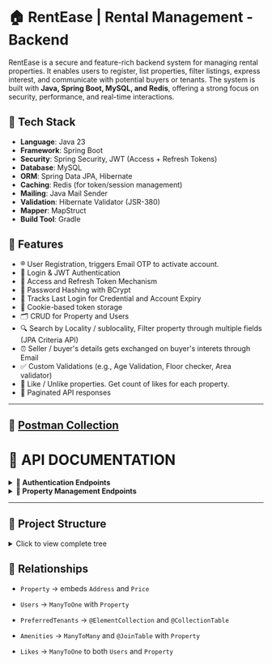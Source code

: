 # 🏠 RentEase | Rental Management - Backend

RentEase is a secure and feature-rich backend system for managing rental properties. It enables users to register, list properties, filter listings, express interest, and communicate with potential buyers or tenants. The system is built with **Java, Spring Boot, MySQL, and Redis**, offering a strong focus on security, performance, and real-time interactions.

## 🔧 Tech Stack

- **Language**: Java 23
- **Framework**: Spring Boot
- **Security**: Spring Security, JWT (Access + Refresh Tokens)
- **Database**: MySQL
- **ORM**: Spring Data JPA, Hibernate
- **Caching**: Redis (for token/session management)
- **Mailing**: Java Mail Sender 
- **Validation**: Hibernate Validator (JSR-380)
- **Mapper**: MapStruct
- **Build Tool**: Gradle

## 🚀 Features

- ®️ User Registration, triggers Email OTP to activate account.
- 🔐 Login & JWT Authentication
- 🔁 Access and Refresh Token Mechanism
- 🧂 Password Hashing with BCrypt
- 🧠 Tracks Last Login for Credential and Account Expiry
- 🍪 Cookie-based token storage
- 🗂️ CRUD for Property and Users
- 🔍 Search by Locality / sublocality, Filter property through multiple fields (JPA Criteria API)
- ⏰ Seller / buyer's details gets exchanged on buyer's interets through Email
- ✅ Custom Validations (e.g., Age Validation, Floor checker, Area validator)
- 🩷 Like / Unlike properties. Get count of likes for each property.
- 📃 Paginated API responses
  
---
## 🔗 [Postman Collection](https://www.postman.com/gurunat16/workspace/rentease-backend/collection/42371256-62dd98d8-b103-47f7-8a5b-18b852c0d33a?action=share&creator=42371256)

# 📃 API DOCUMENTATION
<details>
<summary><strong> 🔐 Authentication Endpoints </strong></summary>
   
### 1. **LOGIN** 

**POST** `/auth/login` 

Authenticate a user - returns access and refresh tokens as cookies.
Include the following properties as *body*:

- `username` - String - Required  
- `password` - String - Required  

#### Request Body
```json
{
    "username": "john_doe123",
    "password": "Abc@1234"
}
```
#### Response(200 OK)
*Tokens generated and returned as cookies.*
 - `accessToken` - Short lived token
 - `refreshToken` - Long lived token
```json
{
    "status": "Success",
    "message": "Tokens generated",
    "payload": {
        "sub": <Token subject>,
        "iat": <Issued at time>,
        "exp": <Expiry time>
    }
}
```

**Tokens at Cookies after login**
![Tokens at Cookies](./screenshots/Tokens%20at%20Cookies%20after%20login.png)

#### Response(401 UNAUTHORIZED)
*Authentication failed due to invalid username or password.*
```json
{
    "code": 401,
    "status": "Unauthorized",
    "message": "Bad Credentials. Authentication failed.",
    "Validation Error": "Invalid username or password"
}
```

#### Response(403 FORBIDDEN)
*The account is locked by default. Email verification is required to activate the account.*
```
{
    "code": 403,
    "status": "Forbidden",
    "message": "Account is locked.",
    "Recovery": "Verify Email OTP to unlock account."
}
```

### 2. **REGISTER** 

**POST**	`/auth/signup`

Register a new user. 
Include the following properties as *body*:

- `firstName` - String - Required  
- `lastName` - String - Optional  
- `dateOfBirth` - LocalDate - Required  
- `gender` - String - Required  
- `username` - String - Required  
- `password` - String - Required  
- `confirmPassword` - String - Required  
- `email` - String - Required  
- `phoneNumber` - String - Required  

#### Request Body JSON
```json
{
    "firstName": "John",
    "lastName": "Doe",
    "dateOfBirth": "1995-08-15",
    "gender": "Male",
    "username": "john_doe123",
    "password": "Abc@1234",
    "confirmPassword": "Abc@1234",
    "email": "john.doe@example.com",
    "phoneNumber": "+911234567890"
}
```

#### Response(200 OK)
*User registration completed successfully.*
```json
{
    "code": 201,
    "status": "Created",
    "message": "User registered successfully. Please verify your email.",
    "Details": "John"
}
```

#### Response(409 CONFLICT)
*Occurs when the Username, Email ID, or Phone Number already exists in the system.*
```json
{
    "code": 409,
    "status": "Conflict",
    "message": "Username already in use.",
    "Recovery": "Retry with different username."
}

{
    "code": 409,
    "status": "Conflict",
    "message": "Email ID already in use.",
    "Recovery": "Try login with existing account."
}

{
    "code": 409,
    "status": "Conflict",
    "message": "Phone Number already in use.",
    "Recovery": "Try login with existing account."
}
```

#### Response(400 BAD REQUEST)
*Registartion failed due to password - confirm password mismatch.*
```json
{
    "code": 400,
    "status": "Bad Request",
    "message": "Password - Confirm Password Mismatch",
    "Recovery": "Password and Confirm Password should be same."
}
```

### 3. **UPDATE** 

**POST**	`/auth/update`

Update user profile details. Authentication required.
Include the following properties as *body*:

- `firstName` - String - Required  
- `lastName` - String - Optional  
- `gender` - String - Required  
- `dateOfBirth` - LocalDate - Required  

#### Request Body JSON
```json
{
    "firstName": "Johnny",
    "lastName": "Doe",
    "gender": "Male",
    "dateOfBirth": "1995-09-15"
}
```

#### Response(200 OK)
*User details updated successfully.*
```json
{
    "code": 200,
    "status": "OK",
    "message": "User Profile updated successfully",
    "Details": "Johnny"
}
```

### 4. **CHANGE PASSWORD** 

**POST**	`/auth/changePassword`

Change user password. Authentication required.
Include the following properties as *body*:

- `oldPassword` - String - Required  
- `password` - String - Required  
- `confirmPassword` - String - Required  

#### Request Body JSON
```json
{
    "oldPassword": "Abc@1234",
    "password": "New@Pass2",
    "confirmPassword": "New@Pass2"
}

```
#### Response(200 OK)
*User password updated successfully.*
```json
{
    "code": 200,
    "status": "OK",
    "message": "Change Password request processed successfully.",
    "Details": "Johnny"
}
```

#### Response(403 FORBIDDEN)
*The provided old password is incorrect.*
```json
{
    "code": 403,
    "status": "Forbidden",
    "message": "Old Password - Incorrect",
    "Recovery": "Enter correct Old Password"
}
```

#### Response(400 BAD REQUEST)
*Updation failed due to password - confirm password mismatch.*
```json
{
    "code": 400,
    "status": "Bad Request",
    "message": "Password - Confirm Password Mismatch",
    "Recovery": "Password and Confirm Password should be same."
}
```

### 5. **PROFILE** 

**GET**	`/auth/profile`

Returns the logged-in user's profile. Authentication required. 

#### Response(200 OK)
*User profile retrieved successfully.*
```json
{
    "code": 200,
    "status": "OK",
    "message": "User profile fetch successful.",
    "Details": {
      "firstName": "Johnny",
      "lastName": "Doe",
      "dateOfBirth": "1995-09-15",
      "gender": "Male",
      "username": "john_doe123",
      "email": "john.doe@example.com",
      "isEmailVerified": true,
      "phoneNumber": "+911234567890",
      "isPhoneNumberVerified": true
}
```

### 6. **DELETE** 

**DELETE**	`/auth/delete`

Deletes the logged-in user's account. Authentication required.

#### Response(200 OK)
*User profile deleted successfully.*
```json
{
    "code": 200,
    "status": "OK",
    "message": "Profile Deleted SuccessFully.",
    "Home": "/app/properties"
}
```

### 7. **GENERATE NEW TOKEN** 

**POST**	`/auth/refreshToken`	

Refresh JWT token - returns access and refresh tokens. 
Include the following properties as *body*:

- `refreshToken` - String - Required  

#### Request Body JSON
```json
{
  "refreshToken": "eyJhbGciOiJIUzI1NiIsInR5cCI6IkpXVCJ9..."
}
```
#### Response(200 OK)
*New access and refresh tokens generated successfully and returned as cookies upon valid refresh token submission.*
```json
{
    "status": "Success",
    "message": "Tokens generated",
    "payload": {
        "sub": "<Token Subject>",
        "iat": <Issued at time>,
        "exp": <Expiry time>
    }
}
```

#### Response(401 UNAUTHORIZED)
*When user submits expired or tampered refresh token to get new access and refresh tokens.*
```json
{
    "code": 200,
    "status": "UNAUTHORIZED",
    "message": "Authentication Failed.",
    "Recovery": "Please login again."
}
```

### 8. **TRIGGER OTP** 

**POST**	`/auth/sendOTP`

Send OTP to email for verification.
Include the following properties as *body*:

- `email` - String - Required

#### Request Body JSON
```json
{
  "email": "john.doe@example.com"
}
```
#### Response(200 OK)
*User email already verified.*
```json
{
    "code": 200,
    "status": "OK",
    "message": "Email Id already verified.",
    "Action": "Continue looking for properties."
}
```
#### Response(200 OK)
*Email OTP sent successfully.*
```json
{
    "code": 200,
    "status": "OK",
    "message": "OTP sent to email successfully.",
    "Action": "Verify the OTP"
}
```

### 9. **VERIFY OTP** 

**POST**	`/auth/verifyEmailOTP`

Verify OTP received on email. 
Include the following properties as *body*:

- `email` - String - Required  
- `otp` - String - Required  

#### Request Body JSON
```json
{
  "email": "john.doe@example.com",
  "otp": "123456"
}
```
#### Response(200 OK)
*Email OTP verified successfully, and the account has been activated.*
```json
{
    "code": 200,
    "status": "OK",
    "message": "Email verified successfully.",
    "Details": "Johnny"
}
```
#### Response(400 BAD REQUEST)
*Invalid or Expired OTP entered.*
```json
{
    "code": 400,
    "status": "Bad Request",
    "message": "Invalid or Expired OTP",
    "Recovery": "Try hitting /auth/sendOTP"
}
```

## Common Validation Error Response

```json
{
    "code": <HttpStatus Code>,
    "status": <HttpStatus Status>,
    "message": "Validation check failed.",
    "Validation Errors": [
        <Error Messages>
    ]
}
```

**User Registration Validation**
![Validations at User Registration](./screenshots/User%20Validation%20Errors.png)

**Custom Age Validation**
![Age Validation](./screenshots/Validation%20of%20data.png)

</details>

<details>
<summary><strong> 🔐 Property Management Endpoints </strong></summary>
  
### 1. **ADD PROPERTY** 

**POST** `/app/add`

Registers a new property with validated details provided. Authentication required.
Include the following properties as *body*:

<details>
<summary>Click to view all fields</summary>

- `title` - String - Required  
- `description` - String - Required  
- `address` - Object - Required  
  - `fullAddress` - String - Required  
  - `subLocality` - String - Required  
  - `locality` - String - Required  
  - `city` - String - Required  
  - `state` - String - Required  
  - `pinCode` - Integer - Required  
  - `latitude` - Double - Required  
  - `longitude` - Double - Required  
- `price` - Object - Required  
  - `expectedPrice` - Double - Required  
  - `isPriceNegotiable` - Boolean - Required  
  - `securityDeposit` - Double - Required  
  - `callForPrice` - Boolean - Required  
  - `bookingAmount` - Double - Optional  
  - `maintenanceFee` - Double - Optional  
  - `maintenanceFeeCycle` - Integer - Optional  
- `bedrooms` - Integer - Required  
- `bathrooms` - Integer - Required  
- `isAttachedBathroom` - Boolean - Required  
- `balconies` - Integer - Required  
- `isAttachedBalcony` - Boolean - Required  
- `propertyFloor` - Integer - Required  
- `totalFloor` - Integer - Required  
- `facing` - String - Required  
- `isMainRoadFacing` - Boolean - Required  
- `buildUpArea` - Integer - Required  
- `carpetArea` - Integer - Required  
- `propertyAge` - Integer - Required  
- `availableFrom` - String (yyyy-MM-dd) - Required  
- `noticePeriodInMonths` - Integer - Required  
- `gatedSecurity` - Boolean - Required  
- `gym` - Boolean - Required  
- `onlyVeg` - Boolean - Required  
- `amenities` - Set<Integer> - Optional (Refer to amenity ID-name map below)  
- `preferredTenants` - Set<PreferredTenants> - Required  
  - PreferredTenants values: `ANYONE`, `FAMILY`, `BACHELOR_MALE`, `BACHELOR_FEMALE`, `COMPANY` 
- `propertyCategory` - PropertyCategory  - Required  
  - PropertyCategory values: `COMMERCIAL`, `RESIDENTIAL`  
- `waterSupply` - WaterSupply  - Required  
  - WaterSupply values: `CORPORATION`, `BOREWELL`, `BOTH`  
- `listingCategory` - ListingCategory - Required  
  - ListingCategory values: `RENT_OR_LEASE`, `SALE`, `PG_OR_HOSTEL`  
- `propertyType` - PropertyType - Required  
  - PropertyType values: `FLAT_OR_APARTMENT`, `RESIDENTIAL_HOUSE`, `VILLA`, `STUDIO_APARTMENT`, `OFFICE_SPACE`, `SHOP`, `SHOWROOM`, `WAREHOUSE_OR_GODOWN`, `INDUSTRY`, `AGRICULTURAL`  
- `furnishedStatus` - FurnishedStatus - Required  
  - FurnishedStatus values: `FURNISHED`, `UNFURNISHED`, `SEMI_FURNISHED`  
- `possessionStatus` - PossessionStatus - Required  
  - PossessionStatus values: `UNDER_CONSTRUCTION`, `READY_TO_MOVE`  
- `parking` - Parking - Required  
  - Parking values: `CAR`, `BIKE`, `BOTH`, `NONE`
</details>

**AMENTIY TABLE**
 ```
| ID | Amenity                |
| -- | ---------------------- |
| 1  | Lift                   |
| 2  | Internet Services      |
| 3  | Air Conditioner        |
| 4  | Club House             |
| 5  | Intercom               |
| 6  | Children Play Area     |
| 7  | Fire Safety            |
| 8  | Servant Room           |
| 9  | Shopping Center        |
| 10 | Gas Pipeline           |
| 11 | Park                   |
| 12 | Rain Water Harvesting  |
| 13 | Sewage Treatment Plant |
| 14 | House Keeping          |
| 15 | Power Backup           |
| 16 | Visitor Parking        |
```

#### Request Body

<details>
<summary>Click to expand</summary>
  
```json
{
  "title": "Spacious 2BHK near Palace",
  "description": "A beautiful and spacious 2BHK apartment with all modern amenities, close to metro and schools.",
  "address": {
    "fullAddress": "No. 24, Sunrise Residency, MG Road, Near Metro Station",
    "subLocality": "Indira Nagar",
    "locality": "MG Road",
    "city": "Bangalore",
    "state": "Karnataka",
    "pinCode": 560001,
    "latitude": 12.9716,
    "longitude": 77.5946
  },
  "price": {
    "expectedPrice": 25000.0,
    "isPriceNegotiable": true,
    "securityDeposit": 50000.0,
    "callForPrice": false,
    "bookingAmount": 10000.0,
    "maintenanceFee": 1500.0,
    "maintenanceFeeCycle": 1
  },
  "bedrooms": 2,
  "bathrooms": 2,
  "isAttachedBathroom": true,
  "balconies": 1,
  "isAttachedBalcony": true,
  "propertyFloor": 3,
  "totalFloor": 5,
  "facing": "East",
  "isMainRoadFacing": false,
  "buildUpArea": 1200,
  "carpetArea": 1000,
  "propertyAge": 5,
  "availableFrom": "2025-06-01",
  "noticePeriodInMonths": 2,
  "gatedSecurity": true,
  "gym": true,
  "onlyVeg": false,
  "amenities": [1, 2, 3],
  "preferredTenants": ["FAMILY", "BACHELOR_FEMALE"],
  "propertyCategory": "RESIDENTIAL",
  "waterSupply": "BOTH",
  "listingCategory": "RENT_OR_LEASE",
  "propertyType": "FLAT_OR_APARTMENT",
  "furnishedStatus": "SEMI_FURNISHED",
  "possessionStatus": "READY_TO_MOVE",
  "parking": "BOTH"
}

```
</details>

#### Response(200 OK)
*Property created successfully.*
```json
{
    "code": 201,
    "status": "Created",
    "message": "Property created successfully.",
    "Details": "Spacious 2BHK near Palace"
}
```

#### Response(400 BAD REQUEST)
*Invalid Amenity ID given.*
```json
{
    "code": 400,
    "status": "Bad Request",
    "message": "Amenity not found.",
    "Recovery": "Try providing the correct amenity Id."
}
```

#### Response(400 BAD REQUEST)
*Duplicate property cannot be created.*
```json
{
    "code": 400,
    "status": "Bad Request",
    "message": "Duplicate Entry found.",
    "Recovery": "Try adding different entry. Not the same one 🙃."
}
```

### 2. **EDIT PROPERTY** 

**POST** `/app/edit`

Updates an existing and own property's information. Authentication required.
Include the following properties as *body*:

<details>
<summary>Click to view all fields</summary>
  
- `id` - Integer - Required  
- `title` - String - Required  
- `description` - String - Required  
- `address` - Object - Required  
  - `fullAddress` - String - Required  
  - `subLocality` - String - Required  
  - `locality` - String - Required  
  - `city` - String - Required  
  - `state` - String - Required  
  - `pinCode` - Integer - Required  
  - `latitude` - Double - Required  
  - `longitude` - Double - Required  
- `price` - Object - Required  
  - `expectedPrice` - Double - Required  
  - `isPriceNegotiable` - Boolean - Required  
  - `securityDeposit` - Double - Required  
  - `callForPrice` - Boolean - Required  
  - `bookingAmount` - Double - Optional  
  - `maintenanceFee` - Double - Optional  
  - `maintenanceFeeCycle` - Integer - Optional  
- `bedrooms` - Integer - Required  
- `bathrooms` - Integer - Required  
- `isAttachedBathroom` - Boolean - Required  
- `balconies` - Integer - Required  
- `isAttachedBalcony` - Boolean - Required  
- `propertyFloor` - Integer - Required  
- `totalFloor` - Integer - Required  
- `facing` - String - Required  
- `isMainRoadFacing` - Boolean - Required  
- `buildUpArea` - Integer - Required  
- `carpetArea` - Integer - Required  
- `propertyAge` - Integer - Required  
- `availableFrom` - String (yyyy-MM-dd) - Required  
- `noticePeriodInMonths` - Integer - Required  
- `gatedSecurity` - Boolean - Required  
- `gym` - Boolean - Required  
- `onlyVeg` - Boolean - Required  
- `amenities` - Set<Integer> - Optional (Refer to amenity ID-name map below)  
- `preferredTenants` - Set<PreferredTenants> - Required  
  - PreferredTenants values: `ANYONE`, `FAMILY`, `BACHELOR_MALE`, `BACHELOR_FEMALE`, `COMPANY` 
- `propertyCategory` - PropertyCategory  - Required  
  - PropertyCategory values: `COMMERCIAL`, `RESIDENTIAL`  
- `waterSupply` - WaterSupply  - Required  
  - WaterSupply values: `CORPORATION`, `BOREWELL`, `BOTH`  
- `listingCategory` - ListingCategory - Required  
  - ListingCategory values: `RENT_OR_LEASE`, `SALE`, `PG_OR_HOSTEL`  
- `propertyType` - PropertyType - Required  
  - PropertyType values: `FLAT_OR_APARTMENT`, `RESIDENTIAL_HOUSE`, `VILLA`, `STUDIO_APARTMENT`, `OFFICE_SPACE`, `SHOP`, `SHOWROOM`, `WAREHOUSE_OR_GODOWN`, `INDUSTRY`, `AGRICULTURAL`  
- `furnishedStatus` - FurnishedStatus - Required  
  - FurnishedStatus values: `FURNISHED`, `UNFURNISHED`, `SEMI_FURNISHED`  
- `possessionStatus` - PossessionStatus - Required  
  - PossessionStatus values: `UNDER_CONSTRUCTION`, `READY_TO_MOVE`  
- `parking` - Parking - Required  
  - Parking values: `CAR`, `BIKE`, `BOTH`, `NONE`
 
</details>
 
**AMENTIY TABLE**
```
| ID | Amenity                |
| -- | ---------------------- |
| 1  | Lift                   |
| 2  | Internet Services      |
| 3  | Air Conditioner        |
| 4  | Club House             |
| 5  | Intercom               |
| 6  | Children Play Area     |
| 7  | Fire Safety            |
| 8  | Servant Room           |
| 9  | Shopping Center        |
| 10 | Gas Pipeline           |
| 11 | Park                   |
| 12 | Rain Water Harvesting  |
| 13 | Sewage Treatment Plant |
| 14 | House Keeping          |
| 15 | Power Backup           |
| 16 | Visitor Parking        |
```

#### Request Body

<details>
<summary>Click to expand</summary>
  
```json
{
  "id": 100,
  "title": "Spacious 2BHK near Mall",
  "description": "A beautiful and spacious 2BHK apartment with all modern amenities, close to metro and schools.",
  "address": {
    "fullAddress": "No. 24, Sunrise Residency, MG Road, Near Metro Station",
    "subLocality": "Indira Nagar",
    "locality": "MG Road",
    "city": "Bangalore",
    "state": "Karnataka",
    "pinCode": 560001,
    "latitude": 12.9716,
    "longitude": 77.5946
  },
  "price": {
    "expectedPrice": 50000.0,
    "isPriceNegotiable": true,
    "securityDeposit": 100000.0,
    "callForPrice": false,
    "bookingAmount": 15000.0,
    "maintenanceFee": 3000.0,
    "maintenanceFeeCycle": 2
  },
  "bedrooms": 2,
  "bathrooms": 2,
  "isAttachedBathroom": true,
  "balconies": 1,
  "isAttachedBalcony": true,
  "propertyFloor": 3,
  "totalFloor": 6,
  "facing": "East",
  "isMainRoadFacing": false,
  "buildUpArea": 1200,
  "carpetArea": 1000,
  "propertyAge": 5,
  "availableFrom": "2025-06-01",
  "noticePeriodInMonths": 2,
  "gatedSecurity": true,
  "gym": true,
  "onlyVeg": false,
  "amenities": [1, 2, 3],
  "preferredTenants": ["FAMILY", "BACHELOR_FEMALE"],
  "propertyCategory": "RESIDENTIAL",
  "waterSupply": "BOTH",
  "listingCategory": "RENT_OR_LEASE",
  "propertyType": "FLAT_OR_APARTMENT",
  "furnishedStatus": "SEMI_FURNISHED",
  "possessionStatus": "READY_TO_MOVE",
  "parking": "BOTH"
}

```

</details>

#### Response(200 OK)
*Property updated successfully.*
```json
{
    "code": 200,
    "status": "OK",
    "message": "Property updated successfully.",
    "Details": "Spacious 2BHK near Mall"
}
```

#### Response(400 BAD REQUEST)
*Invalid Amenity ID given.*
```json
{
    "code": 400,
    "status": "Bad Request",
    "message": "Amenity not found.",
    "Recovery": "Try providing the correct amenity Id."
}
```

#### Response(400 BAD REQUEST)
*Try editing others or non-existing property.*
```json
{
    "code": 400,
    "status": "Bad Request",
    "message": "Property with that Id doesn't exists.",
    "Recovery": "Confirm the property Id."
}
```

### 3. **VIEW PROPERTY DETAILS** 

**POST** `/app/view`

Retrieves detailed information about a specific property using its ID. Authentication required.
Include the following properties as *body*:

- `id` - Integer - Required  

#### Request Body
```json
{
  "id": 100
}
```

#### Response(200 OK)
*Property details fetched successfully.*

<details>
<summary>Click to expand</summary>
  
```json
{
    "code": 200,
    "status": "OK",
    "message": "Property fetched successfully.",
    "Details": {
        "id": 100,
        "title": "Spacious 2BHK near Mall",
        "description": "A beautiful and spacious 2BHK apartment with all modern amenities, close to metro and schools.",
        "address": {
            "fullAddress": "No. 24, Sunrise Residency, MG Road, Near Metro Station",
            "subLocality": "Indira Nagar",
            "locality": "MG Road",
            "city": "Bangalore",
            "state": "Karnataka",
            "pinCode": 560001,
            "latitude": 12.9716,
            "longitude": 77.5946
        },
        "price": {
            "expectedPrice": 50000.0,
            "isPriceNegotiable": true,
            "securityDeposit": 100000.0,
            "callForPrice": false,
            "bookingAmount": 15000.0,
            "maintenanceFee": 3000.0,
            "maintenanceFeeCycle": 2
        },
        "bedrooms": 2,
        "bathrooms": 2,
        "isAttachedBathroom": true,
        "balconies": 1,
        "isAttachedBalcony": true,
        "propertyFloor": 3,
        "totalFloor": 6,
        "facing": "East",
        "isMainRoadFacing": false,
        "buildUpArea": 1200,
        "carpetArea": 1000,
        "propertyAge": 5,
        "availableFrom": "2025-06-01",
        "noticePeriodInMonths": 2,
        "gatedSecurity": true,
        "gym": true,
        "onlyVeg": false,
        "amenities": [
            "Air Conditioner",
            "Internet Services",
            "Lift"
        ],
        "preferredTenants": [
            "BACHELOR_FEMALE",
            "FAMILY"
        ],
        "propertyCategory": "RESIDENTIAL",
        "waterSupply": "BOTH",
        "listingCategory": "RENT_OR_LEASE",
        "propertyType": "FLAT_OR_APARTMENT",
        "furnishedStatus": "SEMI_FURNISHED",
        "possessionStatus": "READY_TO_MOVE",
        "parking": "BOTH"
    }
}
```

</details>

#### Response(400 BAD REQUEST)
*Try fetching non-existing property.*
```json
{
    "code": 400,
    "status": "Bad Request",
    "message": "Property with that Id doesn't exists.",
    "Recovery": "Confirm the property Id."
}
```

### 4. **VIEW MY PROPERTIES** 

**GET** `/app/myProperties`

Returns a paginated list of all properties added by that user. Authentication required.
Include the following properties as *query parameters*:

- `page` - Integer - Optional  
- `size` - Integer - Optional
- `sort` - String  - Optional (can be used multiple times for multi-field sorting)

**Default Values(If not provided)**
- `page` : 0  
- `size` : 20
- `sort` : No sorting applied

#### Request URL
```http
GET /app/myProperties?page=0&size=6&sort=price.expectedPrice,desc&sort=bedrooms,asc
```

#### Response(200 OK)
*Fetched all properties of the user with pageable support.*

<details>
<summary>Click to expand</summary>
  
```json
{
    "code": 200,
    "status": "OK",
    "message": "Your Properties fetched successfully.",
    "Details": {
        "content": [
            {
                "id": 100,
                "title": "Spacious 2BHK near Mall",
                "description": "A beautiful and spacious 2BHK apartment with all modern amenities, close to metro and schools.",
                "address": {
                    "fullAddress": "No. 24, Sunrise Residency, MG Road, Near Metro Station",
                    "subLocality": "Indira Nagar",
                    "locality": "MG Road",
                    "city": "Bangalore",
                    "state": "Karnataka",
                    "pinCode": 560001,
                    "latitude": 12.9716,
                    "longitude": 77.5946
                },
                "price": {
                    "expectedPrice": 50000.0,
                    "isPriceNegotiable": true,
                    "securityDeposit": 100000.0,
                    "callForPrice": false,
                    "bookingAmount": 15000.0,
                    "maintenanceFee": 3000.0,
                    "maintenanceFeeCycle": 2
                },
                "bedrooms": 2,
                "bathrooms": 2,
                "isAttachedBathroom": true,
                "balconies": 1,
                "isAttachedBalcony": true,
                "propertyFloor": 3,
                "totalFloor": 6,
                "facing": "East",
                "isMainRoadFacing": false,
                "buildUpArea": 1200,
                "carpetArea": 1000,
                "propertyAge": 5,
                "availableFrom": "2025-06-01",
                "noticePeriodInMonths": 2,
                "gatedSecurity": true,
                "gym": true,
                "onlyVeg": false,
                "amenities": [
                    "Air Conditioner",
                    "Internet Services",
                    "Lift"
                ],
                "preferredTenants": [
                    "BACHELOR_FEMALE",
                    "FAMILY"
                ],
                "propertyCategory": "RESIDENTIAL",
                "waterSupply": "BOTH",
                "listingCategory": "RENT_OR_LEASE",
                "propertyType": "FLAT_OR_APARTMENT",
                "furnishedStatus": "SEMI_FURNISHED",
                "possessionStatus": "READY_TO_MOVE",
                "parking": "BOTH"
            }
        ],
        "pageable": {
            "pageNumber": 0,
            "pageSize": 6,
            "sort": {
                "empty": false,
                "unsorted": false,
                "sorted": true
            },
            "offset": 0,
            "unpaged": false,
            "paged": true
        },
        "last": true,
        "totalElements": 1,
        "totalPages": 1,
        "first": true,
        "size": 6,
        "number": 0,
        "sort": {
            "empty": false,
            "unsorted": false,
            "sorted": true
        },
        "numberOfElements": 1,
        "empty": false
    }
}
```

</details>

#### Response(400 BAD REQUEST)
*Occurs when the user not listed any property.*
```json
{
    "code": 400,
    "status": "Bad Request",
    "message": "You haven't listed any property.",
    "Recovery": "Add your first property for free by clicking '+' button."
}
```

### 5. **VIEW ALL PROPERTIES** 

**GET** `/app/properties`

Returns a paginated list of all active properties listed on the platform.
Include the following properties as *query parameters*:

- `page` - Integer - Optional  
- `size` - Integer - Optional
- `sort` - String  - Optional (can be used multiple times for multi-field sorting)

**Default Values(If not provided)**
- `page` : 0  
- `size` : 20
- `sort` : No sorting applied

#### Request URL
```http
GET /app/properties?page=0&size=6&sort=price.expectedPrice,desc&sort=bedrooms,asc
```

#### Response(200 OK)
*Fetched all properties available on the platform with pageable support.*

<details>
<summary>Click to expand</summary>
  
```json
{
    "code": 200,
    "status": "OK",
    "message": "Properties fetched successfully.",
    "Details": {
        "content": [
            {
                "id": 47,
                "title": "3BHK Villa",
                "description": "Spacious and well-ventilated property located near Guindy with easy access to all essentials.",
                "address": {
                    "fullAddress": "No. 862, Garden Street",
                    "subLocality": "Arcot Road",
                    "locality": "Ambattur",
                    "city": "Chennai",
                    "state": "Tamilnadu",
                    "pinCode": 600009,
                    "latitude": 12.885935,
                    "longitude": 80.207968
                },
                "price": {
                    "expectedPrice": 199262.0,
                    "isPriceNegotiable": false,
                    "securityDeposit": 484186.0,
                    "callForPrice": false,
                    "bookingAmount": 71869.0,
                    "maintenanceFee": 9048.0,
                    "maintenanceFeeCycle": 4
                },
                "bedrooms": 2,
                "bathrooms": 3,
                "isAttachedBathroom": false,
                "balconies": 2,
                "isAttachedBalcony": false,
                "propertyFloor": 1,
                "totalFloor": 2,
                "facing": "West",
                "isMainRoadFacing": true,
                "buildUpArea": 3246,
                "carpetArea": 627,
                "propertyAge": 3,
                "availableFrom": "2025-07-01",
                "noticePeriodInMonths": 2,
                "gatedSecurity": false,
                "gym": true,
                "onlyVeg": false,
                "amenities": [
                    "Fire Safety",
                    "Visitor Parking",
                    "Rain Water Harvesting",
                    "Intercom"
                ],
                "preferredTenants": [
                    "COMPANY",
                    "FAMILY"
                ],
                "propertyCategory": "RESIDENTIAL",
                "waterSupply": "BOTH",
                "listingCategory": "SALE",
                "propertyType": "VILLA",
                "furnishedStatus": "SEMI_FURNISHED",
                "possessionStatus": "UNDER_CONSTRUCTION",
                "parking": "NONE"
            },
            {
                "id": 34,
                "title": "2BHK Apartment",
                "description": "Spacious and well-ventilated property located near T. Nagar with easy access to all essentials.",
                "address": {
                    "fullAddress": "No. 946, Sunset Street",
                    "subLocality": "ECR",
                    "locality": "Kodambakkam",
                    "city": "Chennai",
                    "state": "Tamilnadu",
                    "pinCode": 600059,
                    "latitude": 12.910196,
                    "longitude": 80.20698
                },
                "price": {
                    "expectedPrice": 198586.0,
                    "isPriceNegotiable": true,
                    "securityDeposit": 607815.0,
                    "callForPrice": true,
                    "bookingAmount": 58664.0,
                    "maintenanceFee": 9682.0,
                    "maintenanceFeeCycle": 3
                },
                "bedrooms": 4,
                "bathrooms": 1,
                "isAttachedBathroom": false,
                "balconies": 0,
                "isAttachedBalcony": false,
                "propertyFloor": 5,
                "totalFloor": 12,
                "facing": "West",
                "isMainRoadFacing": false,
                "buildUpArea": 6282,
                "carpetArea": 2167,
                "propertyAge": 29,
                "availableFrom": "2025-06-02",
                "noticePeriodInMonths": 2,
                "gatedSecurity": false,
                "gym": false,
                "onlyVeg": false,
                "amenities": [
                    "Servant Room",
                    "Fire Safety",
                    "House Keeping"
                ],
                "preferredTenants": [
                    "BACHELOR_MALE"
                ],
                "propertyCategory": "RESIDENTIAL",
                "waterSupply": "CORPORATION",
                "listingCategory": "PG_OR_HOSTEL",
                "propertyType": "WAREHOUSE_OR_GODOWN",
                "furnishedStatus": "SEMI_FURNISHED",
                "possessionStatus": "READY_TO_MOVE",
                "parking": "BIKE"
            },
            {
                "id": 44,
                "title": "1BHK Villa",
                "description": "Beautifully constructed property located near T. Nagar with easy access to all essentials.",
                "address": {
                    "fullAddress": "No. 564, Lake View Street",
                    "subLocality": "Poonamallee High Road",
                    "locality": "Mylapore",
                    "city": "Chennai",
                    "state": "Tamilnadu",
                    "pinCode": 600009,
                    "latitude": 12.880334,
                    "longitude": 80.20258
                },
                "price": {
                    "expectedPrice": 197701.0,
                    "isPriceNegotiable": true,
                    "securityDeposit": 449998.0,
                    "callForPrice": false,
                    "bookingAmount": 38482.0,
                    "maintenanceFee": 14128.0,
                    "maintenanceFeeCycle": 4
                },
                "bedrooms": 1,
                "bathrooms": 2,
                "isAttachedBathroom": true,
                "balconies": 2,
                "isAttachedBalcony": true,
                "propertyFloor": 0,
                "totalFloor": 3,
                "facing": "East",
                "isMainRoadFacing": false,
                "buildUpArea": 7356,
                "carpetArea": 565,
                "propertyAge": 19,
                "availableFrom": "2025-07-02",
                "noticePeriodInMonths": 3,
                "gatedSecurity": true,
                "gym": true,
                "onlyVeg": true,
                "amenities": [
                    "House Keeping",
                    "Visitor Parking",
                    "Internet Services",
                    "Rain Water Harvesting",
                    "Gas Pipeline",
                    "Children Play Area",
                    "Shopping Center"
                ],
                "preferredTenants": [
                    "BACHELOR_MALE"
                ],
                "propertyCategory": "COMMERCIAL",
                "waterSupply": "BOTH",
                "listingCategory": "SALE",
                "propertyType": "RESIDENTIAL_HOUSE",
                "furnishedStatus": "UNFURNISHED",
                "possessionStatus": "READY_TO_MOVE",
                "parking": "CAR"
            },
            {
                "id": 25,
                "title": "Studio House",
                "description": "Spacious and well-ventilated property located near Guindy with easy access to all essentials.",
                "address": {
                    "fullAddress": "No. 968, Garden Street",
                    "subLocality": "Mount Road",
                    "locality": "Nungambakkam",
                    "city": "Chennai",
                    "state": "Tamilnadu",
                    "pinCode": 600093,
                    "latitude": 12.84518,
                    "longitude": 80.147389
                },
                "price": {
                    "expectedPrice": 196562.0,
                    "isPriceNegotiable": false,
                    "securityDeposit": 72496.0,
                    "callForPrice": false,
                    "bookingAmount": 36511.0,
                    "maintenanceFee": 7605.0,
                    "maintenanceFeeCycle": 4
                },
                "bedrooms": 4,
                "bathrooms": 1,
                "isAttachedBathroom": true,
                "balconies": 2,
                "isAttachedBalcony": true,
                "propertyFloor": 5,
                "totalFloor": 8,
                "facing": "South",
                "isMainRoadFacing": false,
                "buildUpArea": 3900,
                "carpetArea": 2483,
                "propertyAge": 4,
                "availableFrom": "2025-06-18",
                "noticePeriodInMonths": 1,
                "gatedSecurity": false,
                "gym": false,
                "onlyVeg": true,
                "amenities": [
                    "Rain Water Harvesting",
                    "Gas Pipeline",
                    "Power Backup",
                    "Lift"
                ],
                "preferredTenants": [
                    "COMPANY",
                    "BACHELOR_FEMALE"
                ],
                "propertyCategory": "COMMERCIAL",
                "waterSupply": "BOREWELL",
                "listingCategory": "SALE",
                "propertyType": "WAREHOUSE_OR_GODOWN",
                "furnishedStatus": "UNFURNISHED",
                "possessionStatus": "READY_TO_MOVE",
                "parking": "BOTH"
            },
            {
                "id": 14,
                "title": "2BHK House",
                "description": "Recently renovated property located near Velachery with easy access to all essentials.",
                "address": {
                    "fullAddress": "No. 810, Garden Street",
                    "subLocality": "Arcot Road",
                    "locality": "Porur",
                    "city": "Chennai",
                    "state": "Tamilnadu",
                    "pinCode": 600059,
                    "latitude": 12.83318,
                    "longitude": 80.242914
                },
                "price": {
                    "expectedPrice": 196429.0,
                    "isPriceNegotiable": false,
                    "securityDeposit": 977946.0,
                    "callForPrice": true,
                    "bookingAmount": 89255.0,
                    "maintenanceFee": 5822.0,
                    "maintenanceFeeCycle": 2
                },
                "bedrooms": 2,
                "bathrooms": 1,
                "isAttachedBathroom": true,
                "balconies": 1,
                "isAttachedBalcony": true,
                "propertyFloor": 0,
                "totalFloor": 3,
                "facing": "West",
                "isMainRoadFacing": false,
                "buildUpArea": 6017,
                "carpetArea": 1782,
                "propertyAge": 10,
                "availableFrom": "2025-06-27",
                "noticePeriodInMonths": 3,
                "gatedSecurity": true,
                "gym": false,
                "onlyVeg": false,
                "amenities": [
                    "Air Conditioner",
                    "House Keeping",
                    "Power Backup",
                    "Park"
                ],
                "preferredTenants": [
                    "BACHELOR_MALE",
                    "ANYONE",
                    "FAMILY"
                ],
                "propertyCategory": "COMMERCIAL",
                "waterSupply": "BOREWELL",
                "listingCategory": "PG_OR_HOSTEL",
                "propertyType": "INDUSTRY",
                "furnishedStatus": "UNFURNISHED",
                "possessionStatus": "READY_TO_MOVE",
                "parking": "NONE"
            },
            {
                "id": 19,
                "title": "2BHK House",
                "description": "Spacious and well-ventilated property located near Mogappair with easy access to all essentials.",
                "address": {
                    "fullAddress": "No. 915, Garden Street",
                    "subLocality": "OMR",
                    "locality": "Adyar",
                    "city": "Chennai",
                    "state": "Tamilnadu",
                    "pinCode": 600080,
                    "latitude": 13.195095,
                    "longitude": 80.249122
                },
                "price": {
                    "expectedPrice": 186523.0,
                    "isPriceNegotiable": false,
                    "securityDeposit": 307257.0,
                    "callForPrice": false,
                    "bookingAmount": 82476.0,
                    "maintenanceFee": 13226.0,
                    "maintenanceFeeCycle": 2
                },
                "bedrooms": 1,
                "bathrooms": 2,
                "isAttachedBathroom": false,
                "balconies": 2,
                "isAttachedBalcony": false,
                "propertyFloor": 6,
                "totalFloor": 9,
                "facing": "West",
                "isMainRoadFacing": false,
                "buildUpArea": 6031,
                "carpetArea": 1442,
                "propertyAge": 3,
                "availableFrom": "2025-05-21",
                "noticePeriodInMonths": 1,
                "gatedSecurity": false,
                "gym": false,
                "onlyVeg": false,
                "amenities": [
                    "Internet Services",
                    "Rain Water Harvesting",
                    "Gas Pipeline",
                    "Children Play Area",
                    "Shopping Center",
                    "Club House",
                    "Lift",
                    "Intercom"
                ],
                "preferredTenants": [
                    "BACHELOR_FEMALE"
                ],
                "propertyCategory": "COMMERCIAL",
                "waterSupply": "BOREWELL",
                "listingCategory": "PG_OR_HOSTEL",
                "propertyType": "AGRICULTURAL",
                "furnishedStatus": "FURNISHED",
                "possessionStatus": "READY_TO_MOVE",
                "parking": "CAR"
            }
        ],
        "pageable": {
            "pageNumber": 0,
            "pageSize": 6,
            "sort": {
                "empty": false,
                "sorted": true,
                "unsorted": false
            },
            "offset": 0,
            "paged": true,
            "unpaged": false
        },
        "last": false,
        "totalElements": 51,
        "totalPages": 9,
        "first": true,
        "size": 6,
        "number": 0,
        "sort": {
            "empty": false,
            "sorted": true,
            "unsorted": false
        },
        "numberOfElements": 6,
        "empty": false
    }
}
```

</details>

#### Response(404 NOT FOUND)
*Occurs when there are no properties available in the platform.*
```json
{
    "code": 404,
    "status": "Not Found",
    "message": "No properties available.",
    "Recovery": "Please try again after some time."
}
```

### 6. **DELETE PROPERTY** 

**POST** `/app/delete`

Deletes a specific property listed by that user, identified via property ID. Authentication required.
Include the following properties as *body*:

- `id` - Integer - Required  

#### Request Body
```json
{
    "id": 100
}
```

### Response(200 OK)
*Deleted the property of the user.*
```json
{
    "code": 200,
    "status": "OK",
    "message": "Property deleted successfully.",
    "Home": "/app/properties"
}
```

#### Response(404 NOT FOUND)
*Try deleting others or non-existing property.*
```json
{
    "code": 404,
    "status": "Not Found",
    "message": "Property not found.",
    "Home": "/app/properties"
}
```

### 7. **SEARCH BY LOCALITY** 

**GET** `/app/localitySearch/{locality}`

Searches for properties in the specified locality with pagination support.
Include the following properties as *query parameter*:

- `locality` - String - Required 

#### Request URL
```http
GET /app/localitySearch/Poonamallee High Road?page=0&size=6&sort=price.expectedPrice,asc&sort=bedrooms,asc
```

#### Response(200 OK)
*Fetched all properties available on the given locality with pageable support.*

<details>
<summary>Click to expand</summary>
  
```json
{
    "code": 200,
    "status": "OK",
    "message": "Properties at Poonamallee High Road fetched successfully.",
    "Details": {
        "content": [
            {
                "id": 41,
                "title": "3BHK House",
                "description": "Spacious and well-ventilated property located near Ambattur with easy access to all essentials.",
                "address": {
                    "fullAddress": "No. 973, Garden Street",
                    "subLocality": "Poonamallee High Road",
                    "locality": "Ambattur",
                    "city": "Chennai",
                    "state": "Tamilnadu",
                    "pinCode": 600038,
                    "latitude": 13.110826,
                    "longitude": 80.185496
                },
                "price": {
                    "expectedPrice": 53963.0,
                    "isPriceNegotiable": false,
                    "securityDeposit": 269405.0,
                    "callForPrice": true,
                    "bookingAmount": 94641.0,
                    "maintenanceFee": 14588.0,
                    "maintenanceFeeCycle": 3
                },
                "bedrooms": 4,
                "bathrooms": 1,
                "isAttachedBathroom": false,
                "balconies": 1,
                "isAttachedBalcony": false,
                "propertyFloor": 3,
                "totalFloor": 3,
                "facing": "West",
                "isMainRoadFacing": false,
                "buildUpArea": 706,
                "carpetArea": 606,
                "propertyAge": 28,
                "availableFrom": "2025-06-07",
                "noticePeriodInMonths": 2,
                "gatedSecurity": true,
                "gym": false,
                "onlyVeg": false,
                "amenities": [
                    "Visitor Parking",
                    "Internet Services",
                    "Rain Water Harvesting",
                    "Gas Pipeline",
                    "Sewage Treatment Plant",
                    "Club House",
                    "Lift"
                ],
                "preferredTenants": [
                    "ANYONE"
                ],
                "propertyCategory": "RESIDENTIAL",
                "waterSupply": "BOTH",
                "listingCategory": "PG_OR_HOSTEL",
                "propertyType": "WAREHOUSE_OR_GODOWN",
                "furnishedStatus": "UNFURNISHED",
                "possessionStatus": "READY_TO_MOVE",
                "parking": "CAR"
            },
            {
                "id": 17,
                "title": "2BHK Villa",
                "description": "Spacious and well-ventilated property located near Guindy with easy access to all essentials.",
                "address": {
                    "fullAddress": "No. 782, Lake View Street",
                    "subLocality": "Poonamallee High Road",
                    "locality": "Kodambakkam",
                    "city": "Chennai",
                    "state": "Tamilnadu",
                    "pinCode": 600038,
                    "latitude": 12.890807,
                    "longitude": 80.188726
                },
                "price": {
                    "expectedPrice": 71794.0,
                    "isPriceNegotiable": false,
                    "securityDeposit": 668402.0,
                    "callForPrice": false,
                    "bookingAmount": 58340.0,
                    "maintenanceFee": 3059.0,
                    "maintenanceFeeCycle": 3
                },
                "bedrooms": 4,
                "bathrooms": 3,
                "isAttachedBathroom": true,
                "balconies": 2,
                "isAttachedBalcony": false,
                "propertyFloor": 3,
                "totalFloor": 10,
                "facing": "West",
                "isMainRoadFacing": true,
                "buildUpArea": 7469,
                "carpetArea": 2131,
                "propertyAge": 1,
                "availableFrom": "2025-06-15",
                "noticePeriodInMonths": 6,
                "gatedSecurity": false,
                "gym": true,
                "onlyVeg": false,
                "amenities": [
                    "Gas Pipeline",
                    "Sewage Treatment Plant",
                    "Shopping Center",
                    "Club House",
                    "Park",
                    "Intercom"
                ],
                "preferredTenants": [
                    "ANYONE",
                    "FAMILY"
                ],
                "propertyCategory": "RESIDENTIAL",
                "waterSupply": "BOREWELL",
                "listingCategory": "SALE",
                "propertyType": "AGRICULTURAL",
                "furnishedStatus": "SEMI_FURNISHED",
                "possessionStatus": "READY_TO_MOVE",
                "parking": "BOTH"
            },
            {
                "id": 5,
                "title": "3BHK Villa",
                "description": "Spacious and well-ventilated property located near Thiruvanmiyur with easy access to all essentials.",
                "address": {
                    "fullAddress": "No. 145, Sunset Street",
                    "subLocality": "Poonamallee High Road",
                    "locality": "Anna Nagar",
                    "city": "Chennai",
                    "state": "Tamilnadu",
                    "pinCode": 600082,
                    "latitude": 12.813217,
                    "longitude": 80.299913
                },
                "price": {
                    "expectedPrice": 99944.0,
                    "isPriceNegotiable": false,
                    "securityDeposit": 147959.0,
                    "callForPrice": false,
                    "bookingAmount": 47571.0,
                    "maintenanceFee": 11926.0,
                    "maintenanceFeeCycle": 4
                },
                "bedrooms": 2,
                "bathrooms": 2,
                "isAttachedBathroom": true,
                "balconies": 1,
                "isAttachedBalcony": true,
                "propertyFloor": 12,
                "totalFloor": 12,
                "facing": "North",
                "isMainRoadFacing": true,
                "buildUpArea": 3667,
                "carpetArea": 1973,
                "propertyAge": 0,
                "availableFrom": "2025-05-15",
                "noticePeriodInMonths": 6,
                "gatedSecurity": false,
                "gym": false,
                "onlyVeg": true,
                "amenities": [
                    "Air Conditioner",
                    "House Keeping",
                    "Visitor Parking",
                    "Internet Services",
                    "Gas Pipeline",
                    "Sewage Treatment Plant",
                    "Park",
                    "Intercom"
                ],
                "preferredTenants": [
                    "ANYONE",
                    "FAMILY"
                ],
                "propertyCategory": "RESIDENTIAL",
                "waterSupply": "BOTH",
                "listingCategory": "PG_OR_HOSTEL",
                "propertyType": "STUDIO_APARTMENT",
                "furnishedStatus": "FURNISHED",
                "possessionStatus": "UNDER_CONSTRUCTION",
                "parking": "BIKE"
            },
            {
                "id": 30,
                "title": "1BHK House",
                "description": "Spacious and well-ventilated property located near Porur with easy access to all essentials.",
                "address": {
                    "fullAddress": "No. 235, Sunset Street",
                    "subLocality": "Poonamallee High Road",
                    "locality": "Thiruvanmiyur",
                    "city": "Chennai",
                    "state": "Tamilnadu",
                    "pinCode": 600086,
                    "latitude": 13.061118,
                    "longitude": 80.228444
                },
                "price": {
                    "expectedPrice": 150596.0,
                    "isPriceNegotiable": false,
                    "securityDeposit": 512122.0,
                    "callForPrice": true,
                    "bookingAmount": 68748.0,
                    "maintenanceFee": 2412.0,
                    "maintenanceFeeCycle": 4
                },
                "bedrooms": 2,
                "bathrooms": 3,
                "isAttachedBathroom": false,
                "balconies": 1,
                "isAttachedBalcony": true,
                "propertyFloor": 4,
                "totalFloor": 9,
                "facing": "East",
                "isMainRoadFacing": true,
                "buildUpArea": 939,
                "carpetArea": 528,
                "propertyAge": 5,
                "availableFrom": "2025-06-27",
                "noticePeriodInMonths": 1,
                "gatedSecurity": true,
                "gym": false,
                "onlyVeg": false,
                "amenities": [
                    "Gas Pipeline",
                    "Sewage Treatment Plant",
                    "Power Backup",
                    "Lift",
                    "Intercom"
                ],
                "preferredTenants": [
                    "BACHELOR_MALE",
                    "BACHELOR_FEMALE"
                ],
                "propertyCategory": "COMMERCIAL",
                "waterSupply": "BOTH",
                "listingCategory": "SALE",
                "propertyType": "RESIDENTIAL_HOUSE",
                "furnishedStatus": "UNFURNISHED",
                "possessionStatus": "UNDER_CONSTRUCTION",
                "parking": "BOTH"
            },
            {
                "id": 42,
                "title": "2BHK Villa",
                "description": "Recently renovated property located near Perambur with easy access to all essentials.",
                "address": {
                    "fullAddress": "No. 191, Sunset Street",
                    "subLocality": "Poonamallee High Road",
                    "locality": "Guindy",
                    "city": "Chennai",
                    "state": "Tamilnadu",
                    "pinCode": 600035,
                    "latitude": 12.984366,
                    "longitude": 80.159396
                },
                "price": {
                    "expectedPrice": 170306.0,
                    "isPriceNegotiable": true,
                    "securityDeposit": 780366.0,
                    "callForPrice": true,
                    "bookingAmount": 94610.0,
                    "maintenanceFee": 7655.0,
                    "maintenanceFeeCycle": 1
                },
                "bedrooms": 4,
                "bathrooms": 1,
                "isAttachedBathroom": false,
                "balconies": 2,
                "isAttachedBalcony": false,
                "propertyFloor": 0,
                "totalFloor": 2,
                "facing": "East",
                "isMainRoadFacing": false,
                "buildUpArea": 2008,
                "carpetArea": 1434,
                "propertyAge": 20,
                "availableFrom": "2025-06-21",
                "noticePeriodInMonths": 2,
                "gatedSecurity": true,
                "gym": false,
                "onlyVeg": true,
                "amenities": [
                    "Internet Services",
                    "Gas Pipeline",
                    "Children Play Area",
                    "Park",
                    "Intercom"
                ],
                "preferredTenants": [
                    "BACHELOR_MALE",
                    "BACHELOR_FEMALE",
                    "FAMILY"
                ],
                "propertyCategory": "RESIDENTIAL",
                "waterSupply": "BOREWELL",
                "listingCategory": "PG_OR_HOSTEL",
                "propertyType": "FLAT_OR_APARTMENT",
                "furnishedStatus": "FURNISHED",
                "possessionStatus": "READY_TO_MOVE",
                "parking": "BIKE"
            },
            {
                "id": 4,
                "title": "Studio Villa",
                "description": "Spacious and well-ventilated property located near Porur with easy access to all essentials.",
                "address": {
                    "fullAddress": "No. 387, Garden Street",
                    "subLocality": "Poonamallee High Road",
                    "locality": "Porur",
                    "city": "Chennai",
                    "state": "Tamilnadu",
                    "pinCode": 600095,
                    "latitude": 12.849376,
                    "longitude": 80.163826
                },
                "price": {
                    "expectedPrice": 178366.0,
                    "isPriceNegotiable": false,
                    "securityDeposit": 993769.0,
                    "callForPrice": false,
                    "bookingAmount": 51189.0,
                    "maintenanceFee": 12824.0,
                    "maintenanceFeeCycle": 2
                },
                "bedrooms": 2,
                "bathrooms": 2,
                "isAttachedBathroom": true,
                "balconies": 2,
                "isAttachedBalcony": true,
                "propertyFloor": 2,
                "totalFloor": 2,
                "facing": "West",
                "isMainRoadFacing": true,
                "buildUpArea": 3991,
                "carpetArea": 3924,
                "propertyAge": 26,
                "availableFrom": "2025-05-17",
                "noticePeriodInMonths": 3,
                "gatedSecurity": true,
                "gym": false,
                "onlyVeg": true,
                "amenities": [
                    "Fire Safety",
                    "Visitor Parking",
                    "Power Backup",
                    "Shopping Center",
                    "Park",
                    "Intercom"
                ],
                "preferredTenants": [
                    "BACHELOR_FEMALE"
                ],
                "propertyCategory": "RESIDENTIAL",
                "waterSupply": "CORPORATION",
                "listingCategory": "PG_OR_HOSTEL",
                "propertyType": "SHOWROOM",
                "furnishedStatus": "UNFURNISHED",
                "possessionStatus": "UNDER_CONSTRUCTION",
                "parking": "NONE"
            }
        ],
        "pageable": {
            "pageNumber": 0,
            "pageSize": 6,
            "sort": {
                "empty": false,
                "sorted": true,
                "unsorted": false
            },
            "offset": 0,
            "paged": true,
            "unpaged": false
        },
        "last": false,
        "totalElements": 8,
        "totalPages": 2,
        "first": true,
        "size": 6,
        "number": 0,
        "sort": {
            "empty": false,
            "sorted": true,
            "unsorted": false
        },
        "numberOfElements": 6,
        "empty": false
    }
}
```

</details>

#### Response(400 NOT FOUND)
*Occurs when there are no properties available in the given locality*
```json
{
    "code": 404,
    "status": "Not Found",
    "message": "No properties available in DLF Street locality.",
    "Recovery": "Please try by expanding your search a bit."
}
```

### 8. **FILTER PROPERTIES**

**GET** `/app/filter`

Applies multiple dynamic filters (e.g. property type, price, BHK, area, amenities) to search properties with pagination.
Include the following properties as *query parameter*:

<details>
<summary>Click to view all fields</summary>

- `propertyType`       - Set<String>  - Optional  - Property types (`FLAT_OR_APARTMENT`, `RESIDENTIAL_HOUSE`, `VILLA`, `STUDIO_APARTMENT`, `OFFICE_SPACE`, `SHOP`, `SHOWROOM`, `WAREHOUSE_OR_GODOWN`, `INDUSTRY`, `AGRICULTURAL`)
- `bhkType`            - Set<Integer> - Optional  - Number of bedrooms (1, 2, 3, etc.,)
- `preferredTenants`   - Set<String>  - Optional  - Preferred tenant types (`ANYONE`, `FAMILY`, `BACHELOR_MALE`, `BACHELOR_FEMALE`, `COMPANY`)
- `furnishedStatus`    - Set<String>  - Optional  - Furnishing status `FURNISHED`, `UNFURNISHED`, `SEMI_FURNISHED`)
- `parking`            - Set<String>  - Optional  - Parking options (`CAR`, `BIKE`, `BOTH`, `NONE`)
- `amenities`          - Set<Integer> - Optional  - Amenity IDs
- `minPrice`           - Integer      - Optional  - Minimum price
- `maxPrice`           - Integer      - Optional  - Maximum price
- `availableWithin`    - Integer      - Optional  - Number of days within which the property is available
- `listingCategory`    - String       - Optional  - Listing category (`RENT_OR_LEASE` or `SALE` or `PG_OR_HOSTEL`  )
- `propertyAge`        - Integer      - Optional  - Property age in years
- `bathrooms`          - Integer      - Optional  - Number of bathrooms
- `minArea`            - Integer      - Optional  - Minimum built-up area (in sq.ft)
- `maxArea`            - Integer      - Optional  - Maximum built-up area (in sq.ft)

</details>

**Pageable**
- `page` - Integer - Optional  
- `size` - Integer - Optional
- `sort` - String  - Optional (can be used multiple times for multi-field sorting)

*Default Values(If not provided)*
- `page` : 0  
- `size` : 20
- `sort` : No sorting applied

**AMENTIY TABLE**
```
| ID | Amenity                |
| -- | ---------------------- |
| 1  | Lift                   |
| 2  | Internet Services      |
| 3  | Air Conditioner        |
| 4  | Club House             |
| 5  | Intercom               |
| 6  | Children Play Area     |
| 7  | Fire Safety            |
| 8  | Servant Room           |
| 9  | Shopping Center        |
| 10 | Gas Pipeline           |
| 11 | Park                   |
| 12 | Rain Water Harvesting  |
| 13 | Sewage Treatment Plant |
| 14 | House Keeping          |
| 15 | Power Backup           |
| 16 | Visitor Parking        |
```

#### Request URL
```http
GET /app//filter?amenities=1&amenities=12&amenities=5&minArea=400&maxArea=800&page=0&size=12&sort=price.expectedPrice,asc
```

#### Response(200 OK)
*List of properties that falls under that filter.*

<details>
<summary>Click to expand</summary>
  
```json
{
    "code": 200,
    "status": "OK",
    "message": "Filter applied successfully.",
    "Details": {
        "content": [
            {
                "id": 41,
                "title": "3BHK House",
                "description": "Spacious and well-ventilated property located near Ambattur with easy access to all essentials.",
                "address": {
                    "fullAddress": "No. 973, Garden Street",
                    "subLocality": "Poonamallee High Road",
                    "locality": "Ambattur",
                    "city": "Chennai",
                    "state": "Tamilnadu",
                    "pinCode": 600038,
                    "latitude": 13.110826,
                    "longitude": 80.185496
                },
                "price": {
                    "expectedPrice": 53963,
                    "isPriceNegotiable": false,
                    "securityDeposit": 269405,
                    "callForPrice": true,
                    "bookingAmount": 94641,
                    "maintenanceFee": 14588,
                    "maintenanceFeeCycle": 3
                },
                "bedrooms": 4,
                "bathrooms": 1,
                "isAttachedBathroom": false,
                "balconies": 1,
                "isAttachedBalcony": false,
                "propertyFloor": 3,
                "totalFloor": 3,
                "facing": "West",
                "isMainRoadFacing": false,
                "buildUpArea": 706,
                "carpetArea": 606,
                "propertyAge": 28,
                "availableFrom": "2025-06-07",
                "noticePeriodInMonths": 2,
                "gatedSecurity": true,
                "gym": false,
                "onlyVeg": false,
                "amenities": [
                    "Visitor Parking",
                    "Internet Services",
                    "Rain Water Harvesting",
                    "Gas Pipeline",
                    "Sewage Treatment Plant",
                    "Club House",
                    "Lift"
                ],
                "preferredTenants": [
                    "ANYONE"
                ],
                "propertyCategory": "RESIDENTIAL",
                "waterSupply": "BOTH",
                "listingCategory": "PG_OR_HOSTEL",
                "propertyType": "WAREHOUSE_OR_GODOWN",
                "furnishedStatus": "UNFURNISHED",
                "possessionStatus": "READY_TO_MOVE",
                "parking": "CAR"
            },
            {
                "id": 50,
                "title": "3BHK Apartment",
                "description": "Beautifully constructed property located near Velachery with easy access to all essentials.",
                "address": {
                    "fullAddress": "No. 877, Lake View Street",
                    "subLocality": "Mount Road",
                    "locality": "Ambattur",
                    "city": "Chennai",
                    "state": "Tamilnadu",
                    "pinCode": 600078,
                    "latitude": 13.091543,
                    "longitude": 80.125905
                },
                "price": {
                    "expectedPrice": 102298,
                    "isPriceNegotiable": false,
                    "securityDeposit": 954271,
                    "callForPrice": true,
                    "bookingAmount": 31115,
                    "maintenanceFee": 2786,
                    "maintenanceFeeCycle": 3
                },
                "bedrooms": 3,
                "bathrooms": 1,
                "isAttachedBathroom": false,
                "balconies": 1,
                "isAttachedBalcony": true,
                "propertyFloor": 4,
                "totalFloor": 12,
                "facing": "South",
                "isMainRoadFacing": true,
                "buildUpArea": 780,
                "carpetArea": 511,
                "propertyAge": 15,
                "availableFrom": "2025-06-05",
                "noticePeriodInMonths": 1,
                "gatedSecurity": false,
                "gym": false,
                "onlyVeg": true,
                "amenities": [
                    "Air Conditioner",
                    "Visitor Parking",
                    "Children Play Area",
                    "Power Backup",
                    "Intercom"
                ],
                "preferredTenants": [
                    "COMPANY"
                ],
                "propertyCategory": "RESIDENTIAL",
                "waterSupply": "BOTH",
                "listingCategory": "RENT_OR_LEASE",
                "propertyType": "STUDIO_APARTMENT",
                "furnishedStatus": "FURNISHED",
                "possessionStatus": "UNDER_CONSTRUCTION",
                "parking": "NONE"
            },
            {
                "id": 45,
                "title": "3BHK Apartment",
                "description": "Beautifully constructed property located near Mogappair with easy access to all essentials.",
                "address": {
                    "fullAddress": "No. 373, Lake View Street",
                    "subLocality": "Mount Road",
                    "locality": "Thiruvanmiyur",
                    "city": "Chennai",
                    "state": "Tamilnadu",
                    "pinCode": 600076,
                    "latitude": 12.97021,
                    "longitude": 80.285255
                },
                "price": {
                    "expectedPrice": 142254,
                    "isPriceNegotiable": true,
                    "securityDeposit": 642733,
                    "callForPrice": true,
                    "bookingAmount": 95881,
                    "maintenanceFee": 2186,
                    "maintenanceFeeCycle": 3
                },
                "bedrooms": 3,
                "bathrooms": 3,
                "isAttachedBathroom": false,
                "balconies": 0,
                "isAttachedBalcony": true,
                "propertyFloor": 5,
                "totalFloor": 11,
                "facing": "West",
                "isMainRoadFacing": false,
                "buildUpArea": 517,
                "carpetArea": 324,
                "propertyAge": 30,
                "availableFrom": "2025-05-15",
                "noticePeriodInMonths": 1,
                "gatedSecurity": false,
                "gym": false,
                "onlyVeg": false,
                "amenities": [
                    "Fire Safety",
                    "House Keeping",
                    "Visitor Parking",
                    "Internet Services",
                    "Power Backup",
                    "Intercom"
                ],
                "preferredTenants": [
                    "BACHELOR_MALE",
                    "BACHELOR_FEMALE"
                ],
                "propertyCategory": "COMMERCIAL",
                "waterSupply": "CORPORATION",
                "listingCategory": "RENT_OR_LEASE",
                "propertyType": "SHOWROOM",
                "furnishedStatus": "SEMI_FURNISHED",
                "possessionStatus": "UNDER_CONSTRUCTION",
                "parking": "CAR"
            }
        ],
        "pageable": {
            "pageNumber": 0,
            "pageSize": 12,
            "sort": {
                "empty": false,
                "sorted": true,
                "unsorted": false
            },
            "offset": 0,
            "paged": true,
            "unpaged": false
        },
        "totalElements": 3,
        "totalPages": 1,
        "last": true,
        "size": 12,
        "number": 0,
        "sort": {
            "empty": false,
            "sorted": true,
            "unsorted": false
        },
        "numberOfElements": 3,
        "first": true,
        "empty": false
    }
}
```

</details>

#### Response(404 NOT FOUND)
*Narrow filter fetching no property.*
```json
{
    "code": 404,
    "status": "Not Found",
    "message": "No properties available with that filters.",
    "Recovery": "Please try by adjusting your filter a bit."
}
```

### 9. **GET SELLER DETAILS**

**POST** `/app/sellerDetails`

Fetches seller information for a specific property and triggers an automated contact exchange feature, which emails both buyer and seller their respective details when the buyer expresses interest. Authentication required.
Include the following properties as *body*:

- `id` - Integer - Required  

#### Request Body
```json
{
    "id": 38
}
```

#### Response(200 OK)
*Seller details fetched and email along with required details of the buyer and seller gets exchanged.*
```json
{
    "code": 200,
    "status": "OK",
    "message": "Property Seller details fetched successfully.",
    "Details": {
        "firstName": "Meera",
        "lastName": "Sharma",
        "gender": "Male",
        "email": "meera.sharma34@example.net",
        "phoneNumber": "+916905661623",
        "isEmailVerified": true,
        "isPhoneNumberVerified": true
    }
}
```

#### Response(400 BAD REQUEST)
*Try fetching non-existing property.*
```json
{
    "code": 400,
    "status": "Bad Request",
    "message": "Property with that Id doesn't exists.",
    "Recovery": "Confirm the property Id."
}
```

#### Response(400 BAD REQUEST)
*Can't be interested on own property.*
```json
{
    "code": 400,
    "status": "Bad Request",
    "message": "Buyer and Seller cant be the same person.",
    "Recovery": "Try entering different property id."
}
```

**Buyer Email**
![Buyer Email](./screenshots/Buyer%20Received%20Email.png)

**Seller Email**
![Seller Email](./screenshots/Buyer%20Received%20Email.png)

### 10. **LIKE / UNLIKE PROPERTY** 

**POST** `/app/like`

Toggles the like status for a property (like if not liked, unlike if already liked) by the user. Authentication required.
Include the following properties as *body*:

- `id` - Integer - Required  

#### Request Body
```json
{
    "id": 38
}
```

#### Response(200 OK)
*Liked a property.*
```json
{
    "code": 200,
    "status": "OK",
    "message": "Property liked successfully.",
    "Details": "2BHK Apartment liked."
}
```

#### Response(200 OK)
*Unliked a property.*
```json
{
    "code": 200,
    "status": "OK",
    "message": "Property unliked successfully.",
    "Details": "2BHK Apartment unliked."
}
```

#### Response(400 BAD REQUEST)
*Try liking non-existing property.*
```json
{
    "code": 400,
    "status": "Bad Request",
    "message": "Property with that Id doesn't exists.",
    "Recovery": "Confirm the property Id."
}
```

### 11. **GET LIVE LIKE COUNT** 

**POST** `/app/likeCount`

Returns the total number of likes received by a specific property.
Include the following properties as *body*:

- `id` - Integer - Required  

#### Request Body
```json
{
    "id": 38
}
```

#### Response(200 OK)
*Live like count of a property fetched successfully.*
```json
{
    "code": 200,
    "status": "OK",
    "message": "Property like count fetched successfully.",
    "Likes Count": 1
}
```

#### Response(400 BAD REQUEST)
*Try fetching like count of non-existing property.*
```json
{
    "code": 400,
    "status": "Bad Request",
    "message": "Property with that Id doesn't exists.",
    "Recovery": "Confirm the property Id."
}
```

## Common Validation Error Response

```json
{
    "code": <HttpStatus Code>,
    "status": <HttpStatus Status>,
    "message": "Validation check failed.",
    "Validation Errors": [
        <Error Messages>
    ]
}
```

**Logical Validation**
![Logical Validation](./screenshots/Custom%20Logical%20Validations.png)

</details>

---

## 📁 Project Structure

<details>
<summary>Click to view complete tree</summary>

```
src
└── main
    └── java
        └── com
            └── rentease
                └── rental_management
                    ├── auth
                    │   ├── config
                    │   │   ├── GeneralConfig.java
                    │   │   └── SecurityConfig.java
                    │   ├── controller
                    │   │   └── UsersController.java
                    │   ├── dto
                    │   │   ├── OTPRequest.java
                    │   │   ├── TokenRequest.java
                    │   │   ├── UserAsParty.java
                    │   │   ├── UsersLogin.java
                    │   │   ├── UsersPasswordChange.java
                    │   │   ├── UsersProfile.java
                    │   │   ├── UsersRegistration.java
                    │   │   ├── UsersUpdate.java
                    │   │   ├── VerifyEmailOTPRequest.java
                    │   │   └── VerifyPhoneOTPRequest.java
                    │   ├── entity
                    │   │   ├── UserPrincipal.java
                    │   │   └── Users.java
                    │   ├── filter
                    │   │   ├── JWTExceptionHandlerFilter.java
                    │   │   └── JWTFilter.java
                    │   ├── repository
                    │   |   └── UsersRepository.java
                    |   └── service
                    │       ├── impl
                    │       │   ├── JwtServiceImpl.java
                    │       |   ├── UserDetailsServiceHelper.java
                    │       |   ├── UsersServiceImpl.java
                    │       ├── JwtService.java
                    │       ├── RedisService.java
                    │       └── UsersService.java
                    │
                    ├── rent
                    │   ├── controller
                    │   │   └── PropertyController.java
                    │   ├── dto
                    │   │   ├── AddressDTO.java
                    │   │   ├── PriceDTO.java
                    │   │   ├── PropertyFilterDTO.java
                    │   │   ├── PropertyHashDTO.java
                    │   │   ├── PropertyInfo.java
                    │   │   ├── PropertyProjection.java
                    │   │   ├── PropertyRegistration.java
                    │   │   └── PropertyUpdate.java
                    │   ├── entity
                    │   │   ├── Address.java
                    │   │   ├── Amenity.java
                    │   │   ├── Likes.java
                    │   │   ├── Price.java
                    │   │   └── Property.java
                    │   └── repository
                    │       ├── AmenityRepository.java
                    │       ├── LikesRepository.java
                    │       └── PropertyRepository.java
                    │
                    ├── service
                    │   ├── impl
                    │   │   ├── PropertyLikeServiceImpl.java
                    │   │   └── PropertyServiceImpl.java
                    │   ├── PropertyLikeService.java
                    │   └── PropertyService.java
                    │
                    ├── util
                    │   ├── annotations
                    │   │   ├── validators
                    │   │   |   ├── CarpetAreaValidator.java
                    │   │   |   ├── MinAgeValidator.java
                    │   │   |   └── ValidPropertyFloorValidator.java
                    │   │   ├── MinAge.java
                    │   │   ├── ValidCarpetArea.java
                    │   │   └── ValidPropertyFloor.java
                    │   ├── exception
                    │   │   ├── AuthenticationExceptionHandler.java
                    │   │   ├── CustomAuthEntryPoint.java
                    │   │   ├── GenericExceptionHandler.java
                    │   │   └── TooManyRequestsException.java
                    │   ├── hash
                    │   │   └── PropertyHash.java
                    │   ├── mail
                    │   │   └── EmailNotifier.java
                    │   ├── mappers
                    │   │   ├── PropertyMappers.java
                    │   │   └── UsersMapper.java
                    │   └── response
                    │       ├── CustomResponseCookieHandler.java
                    │       └── ResponseEntityHandler.java
                    │
                    └── RentalManagementApplication.java
```

</details>

## 🧩 Relationships

- `Property` → embeds `Address` and `Price`

- `Users` → `ManyToOne` with `Property`

- `PreferredTenants` → `@ElementCollection` and `@CollectionTable`

- `Amenities` → `ManyToMany` and `@JoinTable` with `Property`

- `Likes` → `ManyToOne` to both `Users` and `Property`
